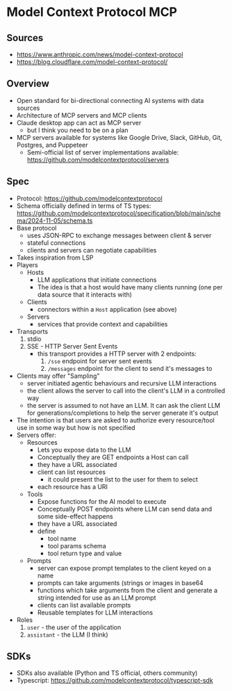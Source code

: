 # Model Context Protocol MCP

## Sources

- https://www.anthropic.com/news/model-context-protocol
- https://blog.cloudflare.com/model-context-protocol/

## Overview

- Open standard for bi-directional connecting AI systems with data sources
- Architecture of MCP servers and MCP clients
- Claude desktop app can act as MCP server
    - but I think you need to be on a plan
- MCP servers available for systems like Google Drive, Slack, GitHub, Git,
  Postgres, and Puppeteer
    - Semi-official list of server implementations available:
      https://github.com/modelcontextprotocol/servers

## Spec

- Protocol: https://github.com/modelcontextprotocol
- Schema officially defined in terms of TS types:
  https://github.com/modelcontextprotocol/specification/blob/main/schema/2024-11-05/schema.ts
- Base protocol
    - uses JSON-RPC to exchange messages between client & server
    - stateful connections
    - clients and servers can negotiate capabilities
- Takes inspiration from LSP
- Players
    - Hosts
        - LLM applications that initiate connections
        - The idea is that a host would have many clients running (one per data
          source that it interacts with)
    - Clients
        - connectors within a `Host` application (see above)
    - Servers
        - services that provide context and capabilities
- Transports
    1. stdio
    2. SSE - HTTP Server Sent Events
        - this transport provides a HTTP server with 2 endpoints:
            1. `/sse` endpoint for server sent events
            2. `/messages` endpoint for the client to send it's messages to
- Clients may offer "Sampling"
    - server initiated agentic behaviours and recursive LLM interactions
    - the client allows the server to call into the client's LLM in a controlled
      way
    - the server is assumed to not have an LLM. It can ask the client LLM for
      generations/completions to help the server generate it's output
- The intention is that users are asked to authorize every resource/tool use in
  some way but how is not specified
- Servers offer:
    - Resources
        - Lets you expose data to the LLM
        - Conceptually they are GET endpoints a Host can call
        - they have a URL associated
        - client can list resources
            - it could present the list to the user for them to select
        - each resource has a URI
    - Tools
        - Expose functions for the AI model to execute
        - Conceptually POST endpoints where LLM can send data and some
          side-effect happens
        - they have a URL associated
        - define
            - tool name
            - tool params schema
            - tool return type and value
    - Prompts
        - server can expose prompt templates to the client keyed on a name
        - prompts can take arguments (strings or images in base64
        - functions which take arguments from the client and generate a string
          intended for use as an LLM prompt
        - clients can list available prompts
        - Reusable templates for LLM interactions
- Roles
    1. `user` - the user of the application
    2. `assistant` - the LLM (I think)

## SDKs

- SDKs also available (Python and TS official, others community)
- Typescript: https://github.com/modelcontextprotocol/typescript-sdk
